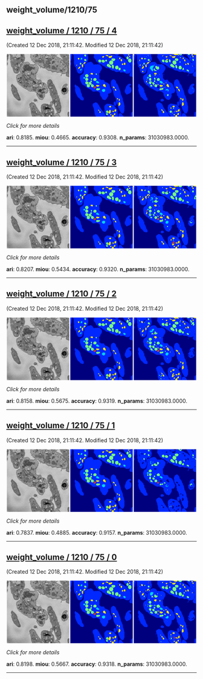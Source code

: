 
## weight_volume/1210/75

<div class="thumbnail"><a href="4"><h2>weight_volume / 1210 / 75 / 4</h2></a><p>(Created 12 Dec 2018, 21:11:42. Modified 12 Dec 2018, 21:11:42)
</p><a href="4"><img src="4/media/summary.png" align="center"></a><p>
<i>Click for more details</i>
</p></div>

**ari**: 0.8185. **miou**: 0.4665. **accuracy**: 0.9308. **n_params**: 31030983.0000. 

---

<div class="thumbnail"><a href="3"><h2>weight_volume / 1210 / 75 / 3</h2></a><p>(Created 12 Dec 2018, 21:11:42. Modified 12 Dec 2018, 21:11:42)
</p><a href="3"><img src="3/media/summary.png" align="center"></a><p>
<i>Click for more details</i>
</p></div>

**ari**: 0.8207. **miou**: 0.5434. **accuracy**: 0.9320. **n_params**: 31030983.0000. 

---

<div class="thumbnail"><a href="2"><h2>weight_volume / 1210 / 75 / 2</h2></a><p>(Created 12 Dec 2018, 21:11:42. Modified 12 Dec 2018, 21:11:42)
</p><a href="2"><img src="2/media/summary.png" align="center"></a><p>
<i>Click for more details</i>
</p></div>

**ari**: 0.8158. **miou**: 0.5675. **accuracy**: 0.9319. **n_params**: 31030983.0000. 

---

<div class="thumbnail"><a href="1"><h2>weight_volume / 1210 / 75 / 1</h2></a><p>(Created 12 Dec 2018, 21:11:42. Modified 12 Dec 2018, 21:11:42)
</p><a href="1"><img src="1/media/summary.png" align="center"></a><p>
<i>Click for more details</i>
</p></div>

**ari**: 0.7837. **miou**: 0.4885. **accuracy**: 0.9157. **n_params**: 31030983.0000. 

---

<div class="thumbnail"><a href="0"><h2>weight_volume / 1210 / 75 / 0</h2></a><p>(Created 12 Dec 2018, 21:11:42. Modified 12 Dec 2018, 21:11:42)
</p><a href="0"><img src="0/media/summary.png" align="center"></a><p>
<i>Click for more details</i>
</p></div>

**ari**: 0.8198. **miou**: 0.5667. **accuracy**: 0.9318. **n_params**: 31030983.0000. 

---